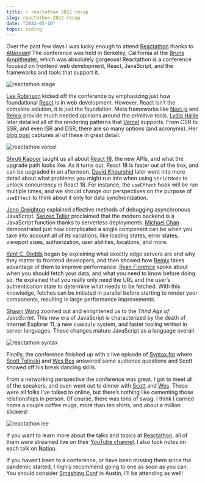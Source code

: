 ```yaml
---
title: ⚛️ reactathon 2022 recap
slug: reactathon-2022-recap
date: "2022-05-10"
topic: coding
---
```


Over the past few days I was lucky enough to attend [Reactathon][reactathon] thanks to [Atlassian][atlassian]! The conference was held in Berkeley, California at the [Bruns Ampitheater][bruns-ampitheater], which was absolutely gorgeous! Reactathon is a conference focused on frontend web development, React, JavaScript, and the frameworks and tools that support it.

![reactathon stage][reactathon-stage]

[Lee Robinson][lee-robinson] kicked off the conference by emphasizing just how foundational [React][react] is in web development. However, React isn’t the complete solution, it is just the foundation. Meta frameworks like [Next.js][next] and [Remix][remix] provide much needed opinions around the primitive tools. [Lydia Hallie][lydia-hallie] later detailed all of the rendering patterns that [Vercel][vercel] supports. From CSR to SSR, and even ISR and DSR, there are so many options (and acronyms). Her [blog post][rendering] captures all of these in great detail.

![reactathon vercel][reactathon-vercel]

[Shruti Kapoor][shruti-kapoor] taught us all about [React 18][react-18], the new APIs, and what the upgrade path looks like. As it turns out, React 18 is faster out of the box, and can be upgraded in an afternoon. [David Khourshid][david-khourshid] later went into more detail about what problems you might run into when using `StrictMode` to unlock concurrency in React 18. For instance, the `useEffect` hook will be run multiple times, and we should change our perspectives on the purpose of `useEffect` to think about it only for data synchronization.

[Jenn Creighton][jenn-creighton] explained effective methods of debugging asynchronous JavaScript. [Swizec Teller][swizec-teller] proclaimed that the modern backend is a JavaScript function thanks to serverless deployments. [Michael Chan][michael-chan] demonstrated just how complicated a single component can be when you take into account all of its variations, like loading states, error states, viewport sizes, authorization, user abilities, locations, and more.

[Kent C. Dodds][kent-c-dodds] began by explaining what exactly edge servers are and why they matter to frontend developers, and then showed how [Remix][remix] takes advantage of them to improve performance. [Ryan Florence][ryan-florence] spoke about when you should fetch your data, and what you need to know before doing so. He explained that you really only need the URL and the user’s authentication state to determine what needs to be fetched. With this knowledge, fetches can be initiated in parallel before starting to render your components, resulting in large performance improvements.

[Shawn Wang][shawn-wang] zoomed out and enlightened us to the _Third Age of JavaScript_. This new era of JavaScript is characterized by the death of Internet Explorer 11, a new `esmodule` system, and faster tooling written in server languages. These changes mature JavaScript as a language overall.

![reactathon syntax][reactathon-syntax]

Finally, the conference finished up with a live episode of [Syntax.fm][syntax] where [Scott Tolinski][scott-tolinski] and [Wes Bos][wes-bos] answered some audience questions and Scott showed off his break dancing skills.

From a networking perspective the conference was great. I got to meet all of the speakers, and even went out to dinner with [Scott][reactathon-scott] and [Wes][reactathon-wes]. These were all folks I’ve talked to online, but there’s nothing like cementing those relationships in person. Of course, there was tons of swag. I think I carried home a couple coffee mugs, more than ten shirts, and about a million stickers!

![reactathon lee][reactathon-lee]

If you want to learn more about the talks and topics at [Reactathon][reactathon], all of them were streamed live on their [YouTube channel][reactathon-youtube]. I also took notes on each talk on [Notion][reactathon-notes].

If you haven’t been to a conference, or have been missing them since the pandemic started, I highly recommend going to one as soon as you can. You should consider [Smashing Conf][smashing-conf] in Austin, I’ll be attending as well!

[reactathon-stage]: /posts/reactathon-stage.jpg
[reactathon-lee]: /posts/reactathon-lee.jpg
[reactathon-scott]: https://twitter.com/bradgarropy/status/1522277230809808904
[reactathon-wes]: https://twitter.com/bradgarropy/status/1522277417695412235
[reactathon-syntax]: /posts/reactathon-syntax.jpg
[reactathon-vercel]: /posts/reactathon-vercel.jpg
[reactathon]: https://www.reactathon.com
[atlassian]: https://www.atlassian.com
[bruns-ampitheater]: https://calshakes.org/experience/welcome-to-the-bruns
[lee-robinson]: https://twitter.com/leeerob
[react]: https://reactjs.org
[next]: https://nextjs.org
[remix]: https://remix.run
[lydia-hallie]: https://twitter.com/lydiahallie
[vercel]: https://vercel.com
[rendering]: https://www.lydiahallie.io/talks/rendering-patterns
[shruti-kapoor]: https://twitter.com/shrutikapoor08
[react-18]: https://reactjs.org/blog/2022/03/29/react-v18.html
[david-khourshid]: https://twitter.com/DavidKPiano
[jenn-creighton]: https://twitter.com/gurlcode
[swizec-teller]: https://twitter.com/Swizec
[michael-chan]: https://twitter.com/chantastic
[kent-c-dodds]: https://twitter.com/kentcdodds
[ryan-florence]: https://twitter.com/ryanflorence
[shawn-wang]: https://twitter.com/swyx
[syntax]: https://syntax.fm
[scott-tolinski]: https://twitter.com/stolinski
[wes-bos]: https://twitter.com/wesbos
[reactathon-youtube]: https://www.youtube.com/c/RealWorldReact
[reactathon-notes]: https://bradgarropy.notion.site/reactathon-8628d6eb7f2348e99b9b7a27883170b9
[smashing-conf]: https://smashingconf.com/austin-2022
